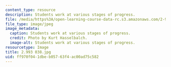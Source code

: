 ```yaml
---
content_type: resource
description: Students work at various stages of progress.
file: /media/https%3A/open-learning-course-data-rc.s3.amazonaws.com/2-993-special-topics-in-mechanical-engineering-the-art-and-science-of-boat-design-january-iap-2007/ff970f041dbeb05763f4ac00ad75c582_2993038.jpg
file_type: image/jpeg
image_metadata:
  caption: Students work at various stages of progress.
  credit: Photo by Kurt Hasselbalch.
  image-alt: Students work at various stages of progress.
resourcetype: Image
title: 2.993 038.jpg
uid: ff970f04-1dbe-b057-63f4-ac00ad75c582
---
```

